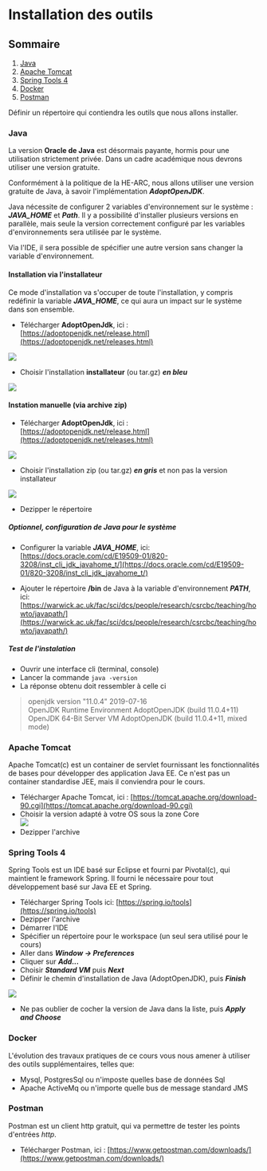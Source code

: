# Installation des outils
## Sommaire
1. [Java](#Java)
2. [Apache Tomcat](#apachetomcat)
3. [Spring Tools 4](#spring-tools-4)
4. [Docker](#docker)
5. [Postman](#postman)

Définir un répertoire qui contiendra les outils que nous allons installer.

### Java  

La version **Oracle de Java** est désormais payante, hormis pour une utilisation strictement privée. Dans un cadre académique nous devrons utiliser une version gratuite.  
  
Conformément à la politique de la HE-ARC, nous allons utiliser une version gratuite de Java, à savoir l'implémentation ***AdoptOpenJDK***.  
  
Java nécessite de configurer 2 variables d'environnement sur le système : ***JAVA_HOME*** et ***Path***. Il y a possibilité d'installer plusieurs versions en parallèle, mais seule la version correctement configuré par les variables d'environnements sera utilisée par le système.  
  
Via l'IDE, il sera possible de spécifier une autre version sans changer la variable d'environnement.  
#### Installation via l'installateur  
Ce mode d'installation va s'occuper de toute l'installation, y compris redéfinir la variable ***JAVA_HOME***, ce qui aura un impact sur le système dans son ensemble.  

- Télécharger  **AdoptOpenJdk**, ici : [https://adoptopenjdk.net/release.html](https://adoptopenjdk.net/releases.html) 

![](imgs/adopt-version-choix.png)  

- Choisir l'installation **installateur** (ou tar.gz) ***en bleu***

![](imgs/adopt-version-format-choix.png)  
  

#### Instation manuelle (via archive zip)  
  
- Télécharger  **AdoptOpenJdk**, ici : [https://adoptopenjdk.net/release.html](https://adoptopenjdk.net/releases.html)  

![](imgs/adopt-version-choix.png)  
- Choisir l'installation zip (ou tar.gz) ***en gris*** et non pas la version installateur

![](imgs/adopt-version-format-choix.png)  

- Dezipper le répertoire

##### Optionnel, configuration de Java pour le système

- Configurer la variable ***JAVA_HOME***, ici: [https://docs.oracle.com/cd/E19509-01/820-3208/inst_cli_jdk_javahome_t/](https://docs.oracle.com/cd/E19509-01/820-3208/inst_cli_jdk_javahome_t/)

- Ajouter le répertoire **/bin** de Java à la variable d'environnement ***PATH***, ici: [https://warwick.ac.uk/fac/sci/dcs/people/research/csrcbc/teaching/howto/javapath/](https://warwick.ac.uk/fac/sci/dcs/people/research/csrcbc/teaching/howto/javapath/)

##### Test de l'instalation

- Ouvrir une interface cli (terminal, console)
- Lancer la commande `java -version`
- La réponse obtenu doit ressembler à celle ci

> openjdk version "11.0.4" 2019-07-16 <br>
> OpenJDK Runtime Environment AdoptOpenJDK (build 11.0.4+11) <br>
> OpenJDK 64-Bit Server VM AdoptOpenJDK (build 11.0.4+11, mixed mode)


### Apache&nbsp;Tomcat  

Apache Tomcat(c) est un container de servlet fournissant les fonctionnalités de bases pour développer des application Java EE. Ce n'est pas un container standardise JEE, mais il conviendra pour le cours.   
  
- Télécharger Apache Tomcat, ici : [https://tomcat.apache.org/download-90.cgi](https://tomcat.apache.org/download-90.cgi)  
- Choisir la version adapté à votre OS sous la zone Core  
![](imgs/tomcat9-core.png)  
- Dezipper l'archive
  
### Spring Tools 4  

Spring Tools est un IDE basé sur Eclipse et fourni par Pivotal(c), qui maintient le framework Spring. Il fourni le nécessaire pour tout développement basé sur Java EE et Spring.   
- Télécharger Spring Tools ici: [https://spring.io/tools](https://spring.io/tools)  
- Dezipper l'archive  
- Démarrer l'IDE 
- Spécifier un répertoire pour le workspace (un seul sera utilisé pour le cours) 
- Aller dans **_Window -> Preferences_**
- Cliquer sur **_Add..._**
- Choisir _**Standard VM**_ puis **_Next_**
- Définir le chemin d'installation de Java (AdoptOpenJDK), puis _**Finish**_

![](imgs/set-java-ide-buid-path.png)  

- Ne pas oublier de cocher la version de Java dans la liste, puis _**Apply and Choose**_
 
### Docker

L'évolution des travaux pratiques de ce cours vous nous amener à utiliser des outils supplémentaires, telles que:
- Mysql, PostgresSql ou n'imposte quelles base de données Sql
- Apache ActiveMq ou n'importe quelle bus de message standard JMS

### Postman

Postman est un client http gratuit, qui va permettre de tester les points d'entrées _http_.

- Télécharger Postman, ici : [https://www.getpostman.com/downloads/](https://www.getpostman.com/downloads/)

